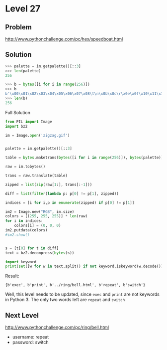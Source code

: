 # Level 27

## Problem

http://www.pythonchallenge.com/pc/hex/speedboat.html

## Solution







```python
>>> palette = im.getpalette()[::3]
>>> len(palette)
256

>>> b = bytes([i for i in range(256)])
>>> b
b'\x00\x01\x02\x03\x04\x05\x06\x07\x08\t\n\x0b\x0c\r\x0e\x0f\x10\x11\x12\x13\x14\x15\x16\x17\x18\x19\x1a\x1b\x1c\x1d\x1e\x1f !"#$%&\'()*+,-./0123456789:;<=>?@ABCDEFGHIJKLMNOPQRSTUVWXYZ[\\]^_`abcdefghijklmnopqrstuvwxyz{|}~\x7f\x80\x81\x82\x83\x84\x85\x86\x87\x88\x89\x8a\x8b\x8c\x8d\x8e\x8f\x90\x91\x92\x93\x94\x95\x96\x97\x98\x99\x9a\x9b\x9c\x9d\x9e\x9f\xa0\xa1\xa2\xa3\xa4\xa5\xa6\xa7\xa8\xa9\xaa\xab\xac\xad\xae\xaf\xb0\xb1\xb2\xb3\xb4\xb5\xb6\xb7\xb8\xb9\xba\xbb\xbc\xbd\xbe\xbf\xc0\xc1\xc2\xc3\xc4\xc5\xc6\xc7\xc8\xc9\xca\xcb\xcc\xcd\xce\xcf\xd0\xd1\xd2\xd3\xd4\xd5\xd6\xd7\xd8\xd9\xda\xdb\xdc\xdd\xde\xdf\xe0\xe1\xe2\xe3\xe4\xe5\xe6\xe7\xe8\xe9\xea\xeb\xec\xed\xee\xef\xf0\xf1\xf2\xf3\xf4\xf5\xf6\xf7\xf8\xf9\xfa\xfb\xfc\xfd\xfe\xff'
>>> len(b)
256
```


Full Solution

```python
from PIL import Image
import bz2

im = Image.open('zigzag.gif')


palette = im.getpalette()[::3]

table = bytes.maketrans(bytes([i for i in range(256)]), bytes(palette))

raw = im.tobytes()

trans = raw.translate(table)

zipped = list(zip(raw[1:], trans[:-1]))

diff = list(filter(lambda p: p[0] != p[1], zipped))

indices = [i for i,p in enumerate(zipped) if p[0] != p[1]]

im2 = Image.new("RGB", im.size)
colors = [(255, 255, 255)] * len(raw)
for i in indices:
    colors[i] = (0, 0, 0)
im2.putdata(colors)
#im2.show()


s = [t[0] for t in diff]
text = bz2.decompress(bytes(s))

import keyword
print(set([w for w in text.split() if not keyword.iskeyword(w.decode())]))
```

Result:

```
{b'exec', b'print', b'../ring/bell.html', b'repeat', b'switch'}
```

Well, this level needs to be updated, since ``exec`` and ``print`` are not keywords in Python 3. The only two words left are ``repeat`` and ``switch``

## Next Level

http://www.pythonchallenge.com/pc/ring/bell.html

- username: repeat
- password: switch